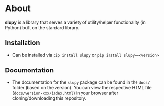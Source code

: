 # About
**slupy** is a library that serves a variety of utility/helper functionality (in Python) built on the standard library.

## Installation
- Can be installed via `pip install slupy` or `pip install slupy==<version>`

## Documentation
- The documentation for the `slupy` package can be found in the `docs/` folder (based on the version). You can view the respective HTML file (`docs/version-xxx/index.html`) in your browser after cloning/downloading this repository.

